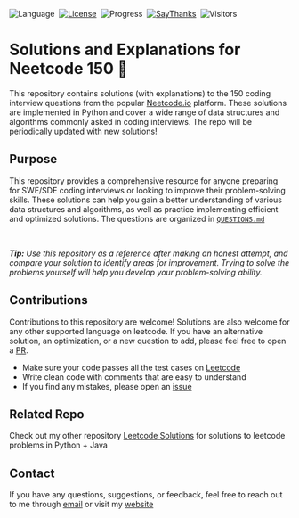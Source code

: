 ![Language](https://img.shields.io/badge/language-Python-blue.svg)&nbsp;
[![License](https://img.shields.io/badge/license-MIT-green.svg)](./LICENSE.md)&nbsp;
![Progress](https://img.shields.io/badge/progress-115%20%2F%20150-blue.svg)&nbsp;
[![SayThanks](https://img.shields.io/badge/say-thanks-green.svg)](https://shrenik-jain.github.io/)&nbsp;
![Visitors](https://visitor-badge.laobi.icu/badge?page_id=shrenik-jain.neetcode-solutions)

# Solutions and Explanations for Neetcode 150 🚀

This repository contains solutions (with explanations) to the 150 coding interview questions from the popular [Neetcode.io](https://neetcode.io/) platform. These solutions are implemented in Python and cover a wide range of data structures and algorithms commonly asked in coding interviews. The repo will be periodically updated with new solutions!

## Purpose

This repository provides a comprehensive resource for anyone preparing for SWE/SDE coding interviews or looking to improve their problem-solving skills. These solutions can help you gain a better understanding of various data structures and algorithms, as well as practice implementing efficient and optimized solutions. The questions are organized in [`QUESTIONS.md`](QUESTIONS.md)

<br>

<i><b>Tip:</b> Use this repository as a reference after making an honest attempt, and compare your solution to identify areas for improvement. Trying to solve the problems yourself will help you develop your problem-solving ability.</i>

## Contributions

Contributions to this repository are welcome! Solutions are also welcome for any other supported language on leetcode. If you have an alternative solution, an optimization, or a new question to add, please feel free to open a [PR](https://github.com/shrenik-jain/neetcode-solutions/pulls).

- Make sure your code passes all the test cases on [Leetcode](https://leetcode.com/)
- Write clean code with comments that are easy to understand
- If you find any mistakes, please open an [issue](https://github.com/shrenik-jain/neetcode-solutions/issues)

## Related Repo

Check out my other repository [Leetcode Solutions](https://github.com/shrenik-jain/Leet-Code-Solutions) for solutions to leetcode problems in Python + Java

## Contact

If you have any questions, suggestions, or feedback, feel free to reach out to me through [email](mailto:shrenikkjain81@gmail.com) or visit my [website](https://shrenik-jain.github.io)

